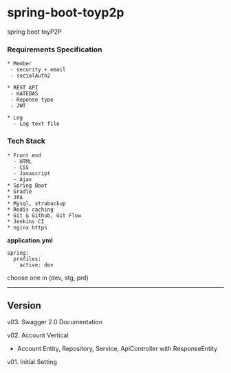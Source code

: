 # spring-boot-toyp2p


spring boot toyP2P

### Requirements Specification

```
* Member 
 - security + email
 - socialAuth2

* REST API 
 - HATEOAS
 - Reponse type
 - JWT 

* Log
  - Log text file
```

### Tech Stack

```
* Front end
  - HTML
  - CSS
  - Javascript
  - Ajax
* Spring Boot
* Gradle
* JPA
* Mysql, xtrabackup
* Redis caching
* Git & Github, Git Flow
* Jenkins CI
* nginx https
```


**application.yml**

```
spring:
  profiles:
    active: dev
```
choose one in (dev, stg, prd)

---

## Version

v03. Swagger 2.0 Documentation

v02. Account Vertical

- Account Entity, Repository, Service, ApiController with ResponseEntity

v01. Initial Setting
